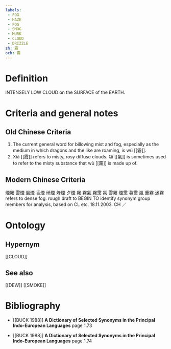 ```yaml
---
labels: 
 - FOG
 - HAZE
 - FOG
 - SMOG
 - MURK
 - CLOUD
 - DRIZZLE
zh: 霧
och: 霧
---
```


# Definition
INTENSELY LOW CLOUD on the SURFACE of the EARTH.
# Criteria and general notes
## Old Chinese Criteria
1. The current general word for billowing mist and fog, especially as the medium in which dragons and the like are roaming, is wù [[霧]].
2. Xiá [[霞]] refers to misty, rosy diffuse clouds.
Qì [[氣]] is sometimes used to refer to the misty substance that wù [[霧]] is made up of.
## Modern Chinese Criteria
煙霧
雲煙
風煙
香煙
硝煙
烽煙
夕煙
霧
霧氣
霧靄
氛
雲霧
煙靄
暮靄
嵐
重霧
迷霧 refers to dense fog.
rough draft to BEGIN TO identify synonym group members for analysis, based on CL etc. 18.11.2003. CH ／
# Ontology

## Hypernym
[[CLOUD]]
## See also
[[DEW]]
[[SMOKE]]
# Bibliography
- [[BUCK 1988]]
**A Dictionary of Selected Synonyms in the Principal Indo-European Languages** page 1.73

- [[BUCK 1988]]
**A Dictionary of Selected Synonyms in the Principal Indo-European Languages** page 1.74
